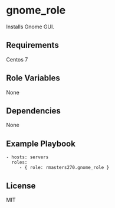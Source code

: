 gnome_role
=========

Installs Gnome GUI.

Requirements
------------

Centos 7

Role Variables
--------------

None

Dependencies
------------

None

Example Playbook
----------------

    - hosts: servers
      roles:
         - { role: rmasters270.gnome_role }

License
-------

MIT
